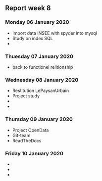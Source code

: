 ## Report week 8

### Monday 06 January 2020
- Import data INSEE with spyder into mysql
- Study on index SQL 
-
### Thuesday 07 January 2020
- back to functionel relitionship
### Wednesday 08 January 2020
- Restitution LePaysanUrbain
- Project study
-
-
### Thursday 09 January 2020
- Project OpenData
- Git-team
- ReadTheDocs
### Friday 10 January 2020
-
-
-

